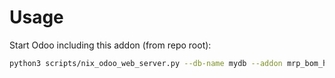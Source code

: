 # Usage

Start Odoo including this addon (from repo root):

```bash
python3 scripts/nix_odoo_web_server.py --db-name mydb --addon mrp_bom_hierarchy
```

